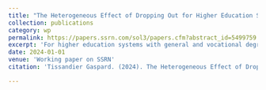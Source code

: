 ```yaml
---
title: "The Heterogeneous Effect of Dropping Out for Higher Education Students: The French Case"
collection: publications
category: wp
permalink: https://papers.ssrn.com/sol3/papers.cfm?abstract_id=5499759
excerpt: 'For higher education systems with general and vocational degrees, the question of resource allocation for dropout policies is fundamental. In France, the university concentrates most of the focus and resources compared to the vocational track. I estimate the heterogeneous effect of dropping out on labor market outcomes (employment rate and wages), conditional on the student’s degree, to evaluate the validity of this allocation. I use a causal Random Forest methodology to account for the heterogeneous cohort composition of these degrees, with the distance to the closest higher education institution as an instrument for dropout. Using 2SLS leads to underestimating the overall effect of dropping out by 9 percentage points for the employment rate and by 4 percentage points for the average wage. Vocational degree dropouts are more penalized than university dropouts on their average wage but not on their time in employment. Finally, using a multidimensional categorization of students can be beneficial for creating a targeted dropout policy.'
date: 2024-01-01
venue: 'Working paper on SSRN'
citation: 'Tissandier Gaspard. (2024). The Heterogeneous Effect of Dropping Out for Higher Education Students: The French Case'

---
```

